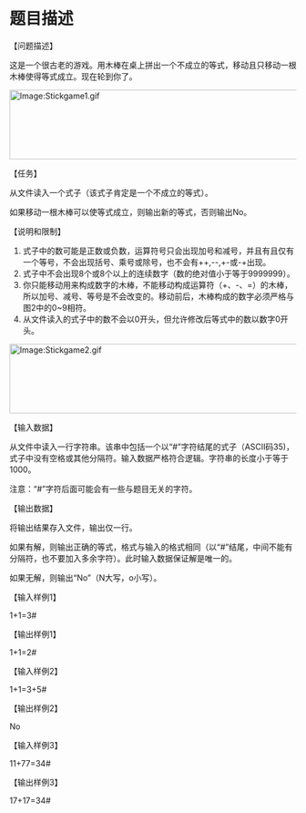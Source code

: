 # 题目描述


<p>
	【问题描述】
</p>
<p>
	这是一个很古老的游戏。用木棒在桌上拼出一个不成立的等式，移动且只移动一根木棒使得等式成立。现在轮到你了。
</p>
<p>
	<img height="122" width="556" alt="Image:Stickgame1.gif" src="../../../../mw/images/d/d9/Stickgame1.gif"/>
</p>
<p>
	【任务】
</p>
<p>
	从文件读入一个式子（该式子肯定是一个不成立的等式）。
</p>
<p>
	如果移动一根木棒可以使等式成立，则输出新的等式，否则输出No。
</p>
<p>
	【说明和限制】
</p>
<ol>
	<li>
		式子中的数可能是正数或负数，运算符号只会出现加号和减号，并且有且仅有一个等号，不会出现括号、乘号或除号，也不会有++,--,+-或-+出现。
	</li>
	<li>
		式子中不会出现8个或8个以上的连续数字（数的绝对值小于等于9999999）。
	</li>
	<li>
		你只能移动用来构成数字的木棒，不能移动构成运算符（+、-、=）的木棒，所以加号、减号、等号是不会改变的。移动前后，木棒构成的数字必须严格与图2中的0~9相符。
	</li>
	<li>
		从文件读入的式子中的数不会以0开头，但允许修改后等式中的数以数字0开头。
	</li>
</ol>
<p>
	<img height="122" width="556" alt="Image:Stickgame2.gif" src="../../../../mw/images/a/a5/Stickgame2.gif"/>
</p>
<p>
	【输入数据】
</p>
<p>
	从文件中读入一行字符串。该串中包括一个以“#”字符结尾的式子（ASCII码35)，式子中没有空格或其他分隔符。输入数据严格符合逻辑。字符串的长度小于等于1000。
</p>
<p>
	注意：“#”字符后面可能会有一些与题目无关的字符。
</p>
<p>
	【输出数据】
</p>
<p>
	将输出结果存入文件，输出仅一行。
</p>
<p>
	如果有解，则输出正确的等式，格式与输入的格式相同（以“#”结尾，中间不能有分隔符，也不要加入多余字符）。此时输入数据保证解是唯一的。
</p>
<p>
	如果无解，则输出“No”（N大写，o小写）。
</p>
<p>
	【输入样例1】
</p>
<p>
	1+1=3#
</p>
<p>
	【输出样例1】
</p>
<p>
	1+1=2#
</p>
<p>
	【输入样例2】
</p>
<p>
	1+1=3+5#
</p>
<p>
	【输出样例2】
</p>
<p>
	No
</p>
<p>
	【输入样例3】
</p>
<p>
	11+77=34#
</p>
<p>
	【输出样例3】
</p>
<p>
	17+17=34#
</p>

